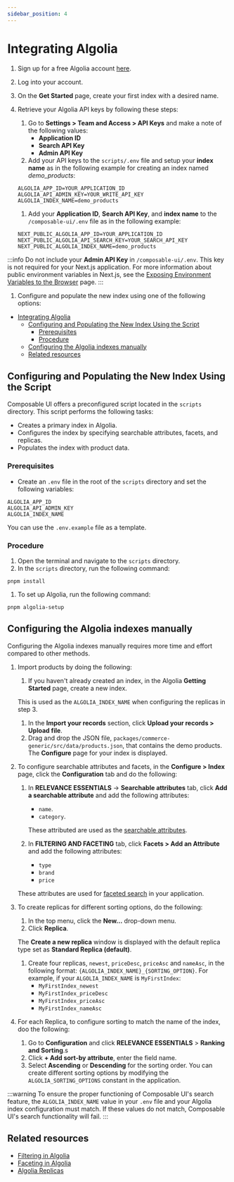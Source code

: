 ```yaml
---
sidebar_position: 4
---
```


# Integrating Algolia

1. Sign up for a free Algolia account [here](https://www.algolia.com/users/sign_up).
1. Log into your account.
1. On the **Get Started** page, create your first index with a desired name.
1. Retrieve your Algolia API keys by following these steps:
   1. Go to **Settings > Team and Access > API Keys** and make a note of the following values:
      - **Application ID**
      - **Search API Key**
      - **Admin API Key**
    1. Add your API keys to the `scripts/.env` file and setup your **index name** as in the following example for creating an index named _demo_products_:

    ```
    ALGOLIA_APP_ID=YOUR_APPLICATION_ID
    ALGOLIA_API_ADMIN_KEY=YOUR_WRITE_API_KEY
    ALGOLIA_INDEX_NAME=demo_products
    ```

    1. Add your **Application ID**, **Search API Key**, and **index name** to the `/composable-ui/.env` file as in the following example:
      ```
      NEXT_PUBLIC_ALGOLIA_APP_ID=YOUR_APPLICATION_ID
      NEXT_PUBLIC_ALGOLIA_API_SEARCH_KEY=YOUR_SEARCH_API_KEY
      NEXT_PUBLIC_ALGOLIA_INDEX_NAME=demo_products

      ```
:::info
  Do not include your **Admin API Key** in `/composable-ui/.env`. This key is not required for your Next.js application. For more information about public environment variables in Next.js, see the [Exposing Environment Variables to the Browser](https://nextjs.org/docs/basic-features/environment-variables#exposing-environment-variables-to-the-browser) page.
:::
1. Configure and populate the new index using one of the following options:

- [Integrating Algolia](#integrating-algolia)
  - [Configuring and Populating the New Index Using the Script](#configuring-and-populating-the-new-index-using-the-script)
    - [Prerequisites](#prerequisites)
    - [Procedure](#procedure)
  - [Configuring the Algolia indexes manually](#configuring-the-algolia-indexes-manually)
  - [Related resources](#related-resources)


## Configuring and Populating the New Index Using the Script

Composable UI offers a preconfigured script located in the `scripts` directory. This script performs the following tasks:

- Creates a primary index in Algolia.
- Configures the index by specifying searchable attributes, facets, and replicas.
- Populates the index with product data.

### Prerequisites

- Create an `.env` file in the root of the `scripts` directory and set the following variables:
```
ALGOLIA_APP_ID
ALGOLIA_API_ADMIN_KEY
ALGOLIA_INDEX_NAME
```

You can use the `.env.example` file as a template.

### Procedure

1. Open the terminal and navigate to the `scripts` directory.
1. In the `scripts` directory, run the following command:
  ```
  pnpm install
  ```
1. To set up Algolia, run the following command:
  ```
  pnpm algolia-setup
  ```

## Configuring the Algolia indexes manually

Configuring the Algolia indexes manually requires more time and effort compared to other methods.

1. Import products by doing the following:
    1. If you haven't already created an index, in the Algolia **Getting Started** page, create a new index.

      This is used as the `ALGOLIA_INDEX_NAME` when configuring the replicas in step 3.
    1. In the **Import your records** section, click **Upload your records > Upload file**.
    1. Drag and drop the JSON file, `packages/commerce-generic/src/data/products.json`, that contains the demo products.
    The **Configure** page for your index is displayed.
1. To configure searchable attributes and facets, in the **Configure > Index** page, click the **Configuration** tab and do the following:
   1. In **RELEVANCE ESSENTIALS** -> **Searchable attributes** tab, click **Add a searchable attribute** and add the following attributes:
      - `name`.
      - `category`.

      These attributed are used as the [searchable attributes](https://www.algolia.com/doc/api-reference/api-parameters/searchableAttributes/?utm_medium=page_link&utm_source=dashboard).
   1. In **FILTERING AND FACETING** tab, click **Facets > Add an Attribute** and add the following attributes:
      - `type`
      - `brand`
      - `price`

    These attributes are used for [faceted search](https://www.algolia.com/doc/api-reference/api-parameters/attributesForFaceting/?utm_medium=page_link&utm_source=dashboard) in your application.
1. To create replicas for different sorting options, do the following:
    1. In the top menu, click the **New...** drop-down menu.
    1. Click **Replica**.

      The **Create a new replica** window is displayed with the default replica type set as **Standard Replica (default)**.
    1. Create four replicas, `newest`, `priceDesc`, `priceAsc` and `nameAsc`, in the following format:
      `{ALGOLIA_INDEX_NAME}_{SORTING_OPTION}`.
      For example, if your `ALGOLIA_INDEX_NAME` is `MyFirstIndex`:
        - `MyFirstIndex_newest`
        - `MyFirstIndex_priceDesc`
        - `MyFirstIndex_priceAsc`
        - `MyFirstIndex_nameAsc`
1. For each Replica, to configure sorting to match the name of the index, doo the following:
    1. Go to **Configuration** and click **RELEVANCE ESSENTIALS** > **Ranking and Sorting**.s
    1. Click **+ Add sort-by attribute**, enter the field name.
    1. Select **Ascending** or **Descending** for the sorting order.
    You can create different sorting options by modifying the `ALGOLIA_SORTING_OPTIONS` constant in the application.

:::warning
 To ensure the proper functioning of Composable UI's search feature, the `ALGOLIA_INDEX_NAME` value in your `.env` file and your Algolia index configuration must match. If these values do not match, Composable UI's search functionality will fail.
:::

## Related resources
- [Filtering in Algolia](https://www.algolia.com/doc/guides/managing-results/refine-results/filtering/)
- [Faceting in Algolia](https://www.algolia.com/doc/guides/managing-results/refine-results/faceting/)
- [Algolia Replicas](https://www.algolia.com/doc/guides/managing-results/refine-results/sorting/in-depth/replicas/?utm_medium=page_link&utm_source=dashboard)
